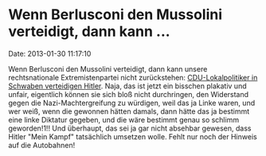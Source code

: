 Wenn Berlusconi den Mussolini verteidigt, dann kann \...
========================================================

Date: 2013-01-30 11:17:10

Wenn Berlusconi den Mussolini verteidigt, dann kann unsere
rechtsnationale Extremistenpartei nicht zurückstehen:
[CDU-Lokalpolitiker in Schwaben verteidigen
Hitler](http://www.jungewelt.de/2013/01-30/057.php). Naja, das ist jetzt
ein bisschen plakativ und unfair, eigentlich können sie sich bloß nicht
durchringen, den Widerstand gegen die Nazi-Machtergreifung zu würdigen,
weil das ja Linke waren, und wer weiß, wenn die gewonnen hätten damals,
dann hätte das ja bestimmt eine linke Diktatur gegeben, und die wäre
bestimmt genau so schlimm geworden!1!! Und überhaupt, das sei ja gar
nicht absehbar gewesen, dass Hitler \"Mein Kampf\" tatsächlich umsetzen
wolle. Fehlt nur noch der Hinweis auf die Autobahnen!
